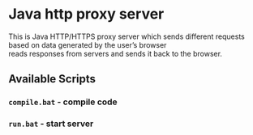 # Java http proxy server
This is Java HTTP/HTTPS proxy server which sends different requests \
based on data generated by the user’s browser\
reads responses from servers and sends it back to the browser.

## Available Scripts

### `compile.bat`  - compile code 
### `run.bat`  - start server 
